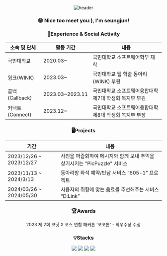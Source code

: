 <div align='center'>

  ![header](https://capsule-render.vercel.app/api?type=waving&color=0:004EA2,100:002C5C&height=230&section=header&text=SeungjuneDo&fontAlign=70&fontAlignY=40&fontSize=50&fontColor=ffffff)

</div>

<h3 align=center>
  😁 Nice too meet you:), I'm seungjun!
</h3>

<div align='center' style={{width: 394px }}>

<h3 align='center'>🙌Experience & Social Activity</h3>

| 소속 및 단체 | 활동 기간 | 내용 |
| --- | --- | --- |
| 국민대학교 | 2020.03~ | 국민대학교 소프트웨어학부 재학 |
| 윙크(WINK) | 2023.03~ | 국민대학교 웹 학술 동아리(WINK) 부원 |
| 콜백(Callback) | 2023.03~2023.11 | 국민대학교 소프트웨어융합대학 제7대 학생회 복지부 부원 |
| 커넥트(Connect) | 2023.12~ | 국민대학교 소프트웨어융합대학 제8대 학생회 복지부 부장 |

<h3 align='center'>🖥Projects</h3>

| 기간 | 내용 |
| --- | --- |
| 2023/12/26 ~ 2023/12/27 | 사진을 퍼즐화하여 메시지와 함께 보내 추억을 상기시키는 "PicPuzzle" 서비스 |
| 2023/11/13 ~ 2024/3/13 | 동아리방 좌석 예약/반납 서비스 “605-1” 프로젝트 |
| 2024/03/26 ~ 2024/05/30 | 사용자의 취향에 맞는 음료를 추천해주는 서비스 “D:Link” |

<h3 align='center'>🏆Awards</h3>

2023 제 2회 코딧 X 코스 연합 해커톤 '코코톤' - 최우수상 수상

<h3 align='center'>💡Stacks</h3>
  <img src="https://img.shields.io/badge/React-61DAFB?style=flat-square&logo=React&logoColor=black"/>
  <img src="https://img.shields.io/badge/JavaScript-F7DF1E?style=flat-square&logo=javascript&logoColor=black"/>
  <img src="https://img.shields.io/badge/HTML-E34F26?style=flat-square&logo=html5&logoColor=white"/>
  <img src="https://img.shields.io/badge/CSS-1572B6?style=flat-square&logo=css3&logoColor=white"/>
</div>
